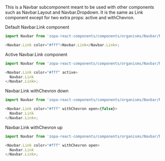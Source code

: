 This is a Navbar subcomponent meant to be used with other components such as Navbar.Layout and Navbar.Dropdown.
It is the same as Link component except for two extra props: active and withChevron.

Default Navbar.Link component

```js { "props": { "style": { "backgroundColor": "#00B9A7" } } }
import Navbar from 'zopa-react-components/components/organisms/Navbar/Navbar';

<Navbar.Link color="#fff">Navbar.Link</Navbar.Link>;
```

Active Navbar.Link component

```js { "props": { "style": { "backgroundColor": "#00B9A7" } } }
import Navbar from 'zopa-react-components/components/organisms/Navbar/Navbar';

<Navbar.Link color="#fff" active>
  Navbar.Link
</Navbar.Link>;
```

Navbar.Link withChevron down

```js { "props": { "style": { "backgroundColor": "#00B9A7" } } }
import Navbar from 'zopa-react-components/components/organisms/Navbar/Navbar';

<Navbar.Link color="#fff" withChevron open={false}>
  Navbar.Link
</Navbar.Link>;
```

Navbar.Link withChevron up

```js { "props": { "style": { "backgroundColor": "#00B9A7" } } }
import Navbar from 'zopa-react-components/components/organisms/Navbar/Navbar';

<Navbar.Link color="#fff" withChevron open>
  Navbar.Link
</Navbar.Link>;
```
